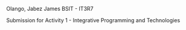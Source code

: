 Olango, Jabez James
BSIT - IT3R7

Submission for Activity 1 - Integrative Programming and Technologies

